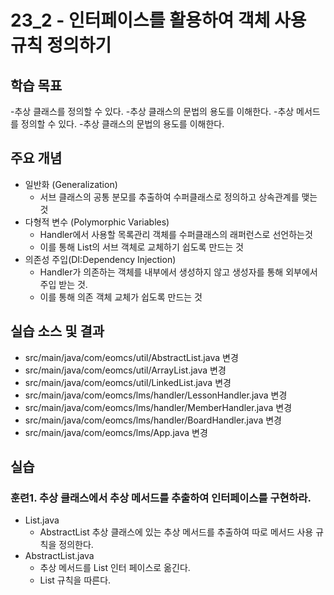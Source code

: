 # 23_2 - 인터페이스를 활용하여 객체 사용 규칙 정의하기

## 학습 목표

-추상 클래스를 정의할 수 있다.
-추상 클래스의 문법의 용도를 이해한다.
-추상 메서드를 정의할 수 있다.
-추상 클래스의 문법의 용도를 이해한다.

## 주요 개념

 - 일반화 (Generalization)
    - 서브 클래스의 공통 분모를 추출하여 수퍼클래스로 정의하고 상속관계를 맺는 것
 - 다형적 변수 (Polymorphic Variables)
    - Handler에서 사용할 목록관리 객체를 수퍼클래스의 래퍼런스로 선언하는것
    - 이를 통해 List의 서브 객체로 교체하기 쉽도록 만드는 것
 - 의존성 주입(DI:Dependency Injection) 
    - Handler가 의존하는 객체를 내부에서 생성하지 않고 생성자를 통해 외부에서 주입 받는 것.
    - 이를 통해 의존 객체 교체가 쉽도록 만드는 것

## 실습 소스 및 결과

- src/main/java/com/eomcs/util/AbstractList.java 변경
- src/main/java/com/eomcs/util/ArrayList.java 변경
- src/main/java/com/eomcs/util/LinkedList.java 변경
- src/main/java/com/eomcs/lms/handler/LessonHandler.java 변경
- src/main/java/com/eomcs/lms/handler/MemberHandler.java 변경
- src/main/java/com/eomcs/lms/handler/BoardHandler.java 변경
- src/main/java/com/eomcs/lms/App.java 변경

## 실습

### 훈련1. 추상 클래스에서 추상 메서드를 추출하여 인터페이스를 구현하라.

- List.java
  - AbstractList 추상 클래스에 있는 추상 메서드를 추출하여 따로 메서드 사용 규칙을 정의한다.
- AbstractList.java
  - 추상 메서드를 List 인터 페이스로 옮긴다.
  - List 규칙을 따른다.

